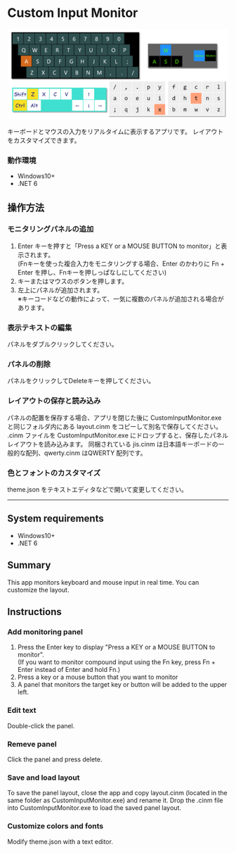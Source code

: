 # Custom Input Monitor

![top](./mdsrc/top.png)

キーボードとマウスの入力をリアルタイムに表示するアプリです。
レイアウトをカスタマイズできます。

### 動作環境

* Windows10+
* .NET 6

## 操作方法

### モニタリングパネルの追加

1. Enter キーを押すと「Press a KEY or a MOUSE BUTTON to monitor」と表示されます。  
(Fnキーを使った複合入力をモニタリングする場合、Enter のかわりに Fn + Enter を押し、Fnキーを押しっぱなしにしてください)
2. キーまたはマウスのボタンを押します。
3. 左上にパネルが追加されます。  
※キーコードなどの動作によって、一気に複数のパネルが追加される場合があります。

### 表示テキストの編集

パネルをダブルクリックしてください。

### パネルの削除

パネルをクリックしてDeleteキーを押してください。

### レイアウトの保存と読み込み

パネルの配置を保存する場合、アプリを閉じた後に CustomInputMonitor.exe と同じフォルダ内にある layout.cinm をコピーして別名で保存してください。
.cinm ファイルを CustomInputMonitor.exe にドロップすると、保存したパネルレイアウトを読み込みます。
同梱されている jis.cinm は日本語キーボードの一般的な配列、qwerty.cinm はQWERTY 配列です。

### 色とフォントのカスタマイズ

theme.json をテキストエディタなどで開いて変更してください。

---

## System requirements

* Windows10+
* .NET 6

## Summary

This app monitors keyboard and mouse input in real time.
You can customize the layout.

## Instructions

### Add monitoring panel

1. Press the Enter key to display "Press a KEY or a MOUSE BUTTON to monitor".  
(If you want to monitor compound input using the Fn key, press Fn + Enter instead of Enter and hold Fn.)
2. Press a key or a mouse button that you want to monitor
3. A panel that monitors the target key or button will be added to the upper left.

### Edit text

Double-click the panel.

### Remeve panel

Click the panel and press delete.

### Save and load layout

To save the panel layout, close the app and copy layout.cinm (located in the same folder as CustomInputMonitor.exe) and rename it.
Drop the .cinm file into CustomInputMonitor.exe to load the saved panel layout.

### Customize colors and fonts

Modify theme.json with a text editor.